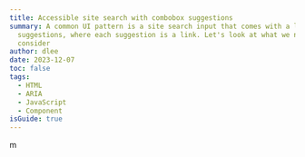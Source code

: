 ```yaml
---
title: Accessible site search with combobox suggestions
summary: A common UI pattern is a site search input that comes with a list of
  suggestions, where each suggestion is a link. Let's look at what we need to
  consider
author: dlee
date: 2023-12-07
toc: false
tags:
  - HTML
  - ARIA
  - JavaScript
  - Component
isGuide: true
---
```

m